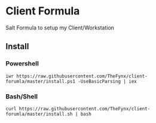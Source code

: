 # Client Formula

Salt Formula to setup my Client/Workstation

## Install

### Powershell
`iwr https://raw.githubusercontent.com/TheFynx/client-forumla/master/install.ps1 -UseBasicParsing | iex`

### Bash/Shell
`curl https://raw.githubusercontent.com/TheFynx/client-forumla/master/install.sh | bash`

